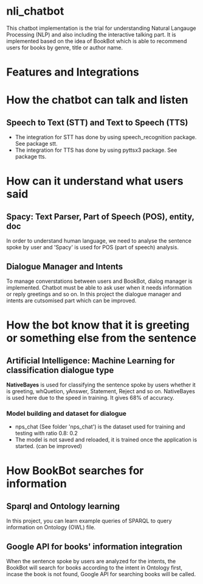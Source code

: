 # nli_chatbot
This chatbot implementation is the trial for understanding Natural Langauge Processing (NLP) and also including the interactive talking part. It is implemented based on the idea of BookBot which is able to recommend users for books by genre, title or author name.

# Features and Integrations

# How the chatbot can talk and listen
## Speech to Text (STT) and Text to Speech (TTS)
* The integration for STT has done by using speech_recognition package. See package stt.
* The integration for TTS has done by using pyttsx3 package. See package tts.

# How can it understand what users said

## Spacy: Text Parser, Part of Speech (POS), entity, doc
In order to understand human language, we need to analyse the sentence spoke by user and 'Spacy' is used for POS (part of speech) analysis.

## Dialogue Manager and Intents
To manage converstations between users and BookBot, dialog manager is implemented. Chatbot must be able to ask user when it needs information or reply greetings and so on. In this project the dialogue manager and intents are cutsomised part which can be improved.

# How the bot know that it is greeting or something else from the sentence

## Artificial Intelligence: Machine Learning for classification dialogue type
**NativeBayes** is used for classifying the sentence spoke by users whether it is greeting, whQuetion, yAnswer, Statement, Reject and so on. NativeBayes is used here due to the speed in training. It gives 68% of accuracy. 

### Model building and dataset for dialogue
* nps_chat (See folder 'nps_chat') is the dataset used for training and testing with ratio 0.8: 0.2 
* The model is not saved and reloaded, it is trained once the application is started. (can be improved)

# How BookBot searches for information

## Sparql and Ontology learning
In this project, you can learn example queries of SPARQL to query information on Ontology (OWL) file.

## Google API for books' information integration
When the sentence spoke by users are analyzed for the intents, the BookBot will search for books according to the intent in Ontology first, incase the book is not found, Google API for searching books will be called.





